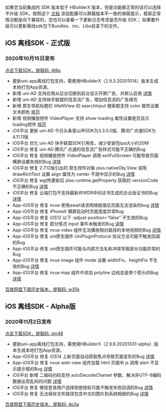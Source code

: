 如果您当前集成的 SDK 版本低于 HBuilderX 版本，但是功能都正常的话可以选择不升级 SDK，按照这个 [文档](https://ask.dcloud.net.cn/article/35627) 添加配置可以屏蔽版本不一致的弹窗提示，框架正常情况都是向下兼容的，您也可以查看一下更新日志考虑是否升级 SDK； 如果要升级可以更新离线sdk包下Bundles、inc、Libs目录下的文件。

## iOS 离线SDK - 正式版

### 2020年10月15日发布
[点击下载SDK，提取码: 4t6p](https://pan.baidu.com/s/174xsWibmT7Z0RWilcCTBgg)
+ 更新uni-app离线打包支持，需使用HBuilderX（2.9.3.20201014）版本生成本地打包App资源。
+ 新增 uni-AD 支持应用从后台切换到前台显示开屏广告，并默认启用 [详情](https://ask.dcloud.net.cn/article/36718#splash_fr)
+ 新增 uni-AD 支持快手联盟的信息流广告，增加信息流的广告填充
+ 新增 原生导航标题栏 titleNView 的 searchInput 搜索框支持 color 属性设置文本颜色 [规范](https://www.html5plus.org/doc/zh_cn/webview.html#plus.webview.WebviewTitleNViewSearchInputStyles)
+ 新增 视频播放控件 VideoPlayer 支持 show-loading 属性设置是否显示loading控件 [规范](https://www.html5plus.org/doc/zh_cn/video.html#plus.video.VideoPlayerStyles)
+ iOS平台 更新 uni-AD 今日头条穿山甲SDK为3.3.0.0版、腾讯广点通SDK为4.11.11版
+ iOS平台 优化 uni-AD 快手联盟SDK引用库，减少安装包ipa大小约20M
+ iOS平台 修复 uni-AD 腾讯广点通的信息流广告样式可能不正确的Bug
+ iOS平台 修复 视频播放控件 VideoPlayer 调用 exitFullScreen 可能导致页面横屏设置失效的Bug [详情](https://ask.dcloud.net.cn/question/105520)
+ iOS平台 修复 2.7.12版引出的 原生控件对象 plus.nativeObj.View 调用 drawRichText 设置 align 属性为 center 不居中显示的Bug [详情](https://ask.dcloud.net.cn/question/103328)
+ iOS平台 修复 wgt热更新后 plus.runtime.getProperty 获取的 versionCode 不正确的Bug [详情](https://ask.dcloud.net.cn/question/108425)
+ iOS平台 修复 云端打包不支持最新WWDR中间证书生成的企业版证书的Bug [详情](https://ask.dcloud.net.cn/question/106866)
+ App-iOS平台 修复 nvue 使用await请求网络赋值后页面无法渲染的bug [详情](https://ask.dcloud.net.cn/question/107670)
+ App-iOS平台 修复 iPhoneX 横屏启动时页面宽度异常Bug
+ App-iOS平台 修复 iOS12 以下 :adjust-position="false" 不生效的Bug
+ App-iOS平台 修复 部分情况 input 事件未触发的Bug [详情](https://ask.dcloud.net.cn/question/101135)
+ App-iOS平台 修复 nvue video 组件无法播放相对路径的本地视频的Bug [详情](https://ask.dcloud.net.cn/question/107215)
+ App-iOS平台 修复 uni原生插件 UniPluginProtocol 协议方法可能不触发回调的Bug
+ App-iOS平台 修复 uni原生插件可能与内部方法名称冲突导致部分功能异常的Bug
+ App-iOS平台 修复 nvue image 组件 mode 设置 widthFix、heightFix 不生效的Bug [详情](https://ask.dcloud.net.cn/question/98827)
+ App-iOS平台 修复 nvue map 组件中添加 polyline 边线总是带个箭头的Bug [详情](https://ask.dcloud.net.cn/question/91041)

[百度网盘下载历史版本，提取码: w35k](https://pan.baidu.com/s/1gZGJMaSqZQftqgEVtadvEg)



## iOS 离线SDK - Alpha版

### 2020年11月2日发布 
[点击下载SDK，提取码: qm48](https://pan.baidu.com/s/15JP1z8K4-6Ftd7isDm74zA)
+ 更新uni-app离线打包支持，需使用HBuilderX（2.9.6.20201031-alpha）版本生成本地打包App资源。
+ App-iOS平台 修复 iOS14 上新页面自动获取焦点导致页面变形的Bug [详情](https://ask.dcloud.net.cn/question/107820)
+ App-iOS平台 修复 nvue web-view 组件加载 html 页面中 js 调用 alert 不显示提示框的Bug [详情](https://ask.dcloud.net.cn/question/109791)
+ iOS平台 新增 二维码扫码支持 autoDecodeCharset 参数，解决非UTF-8编码数据出现乱码的问题 [详情](https://ask.dcloud.net.cn/question/66886)
+ iOS平台 修复 微信登录用户选择拒绝授权可能不触发失败回调的Bug [详情](https://ask.dcloud.net.cn/question/109305)
+ iOS平台 修复 无法保存文件路径包含中文的图片到系统相册的Bug [详情](https://ask.dcloud.net.cn/question/109168)


  
[百度网盘下载历史版本，提取码: 4p3a](https://pan.baidu.com/s/1C0H4DhfI-wXG0NaR2AiE7g)
